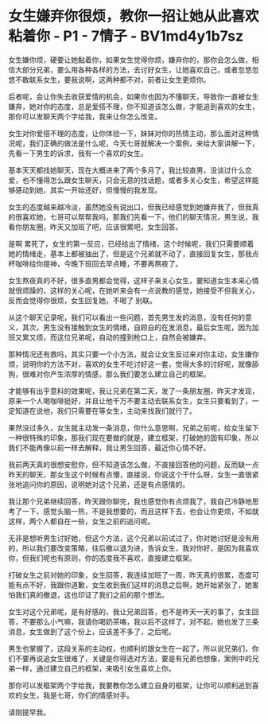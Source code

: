 # 女生嫌弃你很烦，教你一招让她从此喜欢粘着你 - P1 - 7情子 - BV1md4y1b7sz

女生嫌你烦，硬要让她黏着你，如果女生觉得你烦，嫌弃你的，那你会怎么做，相信大部分兄弟，要么用各种各样的方法，去讨好女生，让她喜欢自己，或者忽悠忽悠不敢联系女生，要我说啊，这两种都不对，前者让女生更烦你。

后者呢，会让你失去收获爱情的机会，如果你也因为不懂聊天，导致你一直被女生嫌弃，她对你的态度，总是爱搭不理，你不知道该怎么做，才能追到喜欢的女生，那你可以发聊天两个字给我，我来让你怎么改变。

女生对你爱搭不理的态度，让你体验一下，妹妹对你的热情主动，那么面对这种情况呢，我们正确的做法是什么呢，今天七哥就解决一个案例，来给大家讲解一下，先看一下男生的诉求，我有一个喜欢的女生。

基本天天都找她聊天，现在大概进来了两个多月了，我比较直男，没谈过什么恋爱，也不懂得怎么跟女生聊天，只会无意的找话题，或者多关心女生，希望这样能够感动到她，其实一开始还好，但慢慢的我发现。

女生的态度越来越冷淡，虽然她没有说出口，但我已经感觉到她嫌弃我了，但我真的很喜欢她，七哥可以帮帮我吗，那我们先看一下，他们的聊天情况，男生说，我看你朋友圈，昨天又加班了吧，应该很累吧，女生回答。

是啊 累死了，女生的第一反应，已经给出了情绪，这个时候呢，我们只需要顺着她的情绪走，基本上都被抽出了，但是这个兄弟就不动了，直接回复女生，那我点杯咖啡给你提神，今晚下班回去早点睡，不要再熬夜了。

女生熬夜真的不好，很多直男都会觉得，这样子来关心女生，要知道女生本来心情就很烦躁的，这样的关心呢，在她听来会有一点说教的感觉，她接受不但我关心，反而会觉得你很烦，女生回复她，不喝了 别联。

从这个聊天记录呢，我们可以看出一些问题，首先男生发的消息，没有任何的意义，其次，男生没有接触到女生的情绪，自顾自的在发消息，最后女生呢，因为加班又累又烦，而这位兄弟呢，自动的撞到枪口上，自然会被嫌弃。

那种情况还有救吗，其实只要一个小方法，就会让女生反过来对你主动，女生嫌你烦，说明你的方法不对，喜欢的女生不吃讨好这一套，觉得大多的讨好呢，就像舔狗，很难对你产生浓厚的情感，那么我们要怎么建立自己的框架。

才能够有出乎意料的效果呢，我让兄弟在第二天，发了一条朋友圈，昨天才发现，原来一个人喝咖啡挺好，并且让他千万不要主动去联系女生，女生只要看到了，一定知道在说他，我们只需要在等女生，主动来找我们就行了。

果然没过多久，女生就主动发一条消息，你什么意思啊，兄弟之前呢，给女生留下一种很特殊的印象，那我们现在要做的就是，建立框架，打破她的固有印象，所以我们不能再像以前一样去解释，我让男生回答，最近你心情不好。

我前两天真的很想安慰你，但不知道该怎么做，不直接回答他的问题，反而缺一点昨天的聊天，那女生这个时候有点懵，直接说，你说这个干什么呀，女生一直很紧张地追问你的原因，说明她对这个兄弟，还是有点感情的。

我让那个兄弟继续回答，昨天跟你聊完，我也感觉你有点烦我了，我自己冷静地思考了一下，感觉头脑一热，不是我想要的，而且这样下去，也会让你更烦，不如就这样，两个人都自在一些，女生之前的追问呢。

无非是想听男生讨好她，但这个方法，这个兄弟以前试过了，你对她讨好是没有用的，所以我们要改变策略，往后撤以退为进，告诉女生，我对你好，是因为我喜欢你，但我们呢也有原则，你的态度我不喜欢，直接建立框架。

打破女生之前对她的印象，女生回答，我连续加班了一周，昨天真的很累，态度可能有点不好，我跟你道歉，女生收到我们这样的消息之后啊，她开始紧张了，她害怕我们真的撤退，这也印证了我们之前的那个想法。

女生对这个兄弟呢，是有好感的，我让兄弟回答，也不是昨天一天的事了，女生回答，不要那么小气嘛，我请你喝奶茶咯，我以后不这样了，对不起，她也发了三条消息，女生做到了这个份上，应该差不多了，之后呢。

男生也掌握了，这段关系的主动权，也顺利的跟女生在一起了，所以说兄弟们，你们不要再说追女生很难了，关键是你得选对方法，要是有兄弟也想像，案例中的兄弟一样，通过建立自己的框架，来吸引女生喜欢上你。

那你可以发框架两个字给我，我要教你怎么建立自身的框架，让你可以顺利追到喜欢的女生，我是七哥，你们的情感对手。

请刚提早我。
